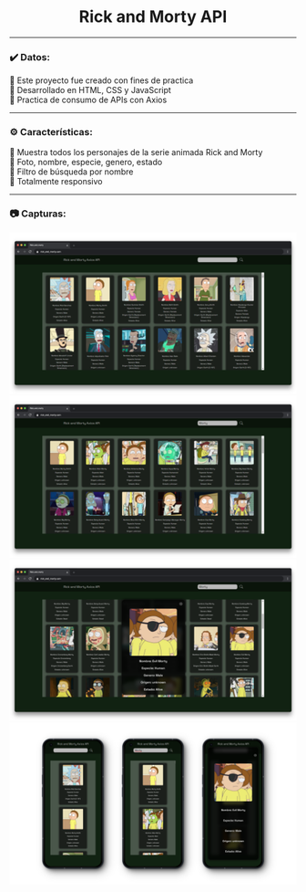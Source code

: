 <div id="titulo" align="center">
    <h1>Rick and Morty API</h1>
</div>

---

<div id="datos">
    <h3>✔️ Datos:</h3>
    <p>
	🔹 Este proyecto fue creado con fines de practica <br>
	🔹 Desarrollado en HTML, CSS y JavaScript <br>
	🔹 Practica de consumo de APIs con Axios <br>
    </p>
</div>

---

<div id="caracteristicas">
    <h3>⚙️ Características:</h3>
    <p>
        🔸 Muestra todos los personajes de la serie animada Rick and Morty <br>
        🔸 Foto, nombre, especie, genero, estado <br>
	🔸 Filtro de búsqueda por nombre <br>
        🔸 Totalmente responsivo <br>
    </p>
</div>

---

<div id="capturas" align="center">
    <h3 align="left"> 📷 Capturas:</h3>
    <img src="https://github.com/elchino8779/ImagenesGitHub/blob/main/ShotsImages/RickAndMortyAPI/img01.png?raw=true" alt="Cap1" width="800">
    <br>
    <img src="https://github.com/elchino8779/ImagenesGitHub/blob/main/ShotsImages/RickAndMortyAPI/img02.png?raw=true" alt="Cap2" width="800">
    <br>
    <img src="https://github.com/elchino8779/ImagenesGitHub/blob/main/ShotsImages/RickAndMortyAPI/img03.png?raw=true" alt="Cap3" width="800">
    <br>
    <img src="https://github.com/elchino8779/ImagenesGitHub/blob/main/ShotsImages/RickAndMortyAPI/img04.png?raw=true" alt="Cap4" width="800">
</div>
